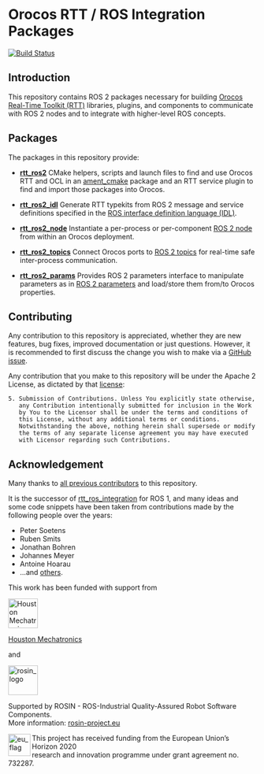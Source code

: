 # Orocos RTT / ROS Integration Packages

[![Build Status](https://travis-ci.org/orocos/rtt_ros2_integration.svg?branch=master)](https://travis-ci.org/orocos/rtt_ros2_integration)

## Introduction

This repository contains ROS 2 packages necessary for building [Orocos Real-Time Toolkit (RTT)](https://www.orocos.org)
libraries, plugins, and components to communicate with ROS 2 nodes and to integrate with
higher-level ROS concepts.

## Packages

The packages in this repository provide:

* [**rtt\_ros2**](rtt_ros2) CMake helpers, scripts and launch files to find and use
  Orocos RTT and OCL in an [ament_cmake](https://index.ros.org/doc/ros2/Tutorials/Ament-CMake-Documentation/)
  package and an RTT service plugin to find and import those packages into Orocos.

* [**rtt\_ros2\_idl**](rtt_ros2_idl) Generate RTT typekits from ROS 2 message and service
  definitions specified in the [ROS interface definition language (IDL)](https://index.ros.org/doc/ros2/Concepts/About-ROS-Interfaces/).

* [**rtt\_ros2\_node**](rtt_ros2_node) Instantiate a per-process or per-component
  [ROS 2 node](https://index.ros.org/doc/ros2/Tutorials/Understanding-ROS2-Nodes/) from within an
  Orocos deployment.

* [**rtt\_ros2\_topics**](rtt_ros2_topics) Connect Orocos ports to
  [ROS 2 topics](https://index.ros.org/doc/ros2/Tutorials/Topics/Understanding-ROS2-Topics/) for
  real-time safe inter-process communication.

* [**rtt\_ros2\_params**](rtt_ros2_params) Provides ROS 2 parameters interface to manipulate
  parameters as in [ROS 2 parameters](https://index.ros.org/doc/ros2/Tutorials/Parameters/Understanding-ROS2-Parameters/)
  and load/store them from/to Orocos properties.

## Contributing

Any contribution to this repository is appreciated, whether they are new features, bug fixes,
improved documentation or just questions. However, it is recommended to first discuss the change
you wish to make via a [GitHub issue](https://github.com/orocos/rtt_ros2_integration/issues).

Any contribution that you make to this repository will
be under the Apache 2 License, as dictated by that
[license](http://www.apache.org/licenses/LICENSE-2.0.html):

~~~
5. Submission of Contributions. Unless You explicitly state otherwise,
   any Contribution intentionally submitted for inclusion in the Work
   by You to the Licensor shall be under the terms and conditions of
   this License, without any additional terms or conditions.
   Notwithstanding the above, nothing herein shall supersede or modify
   the terms of any separate license agreement you may have executed
   with Licensor regarding such Contributions.
~~~

## Acknowledgement

Many thanks to [all previous contributors](https://github.com/orocos/rtt_ros2_integration/graphs/contributors) to this repository.

It is the successor of [rtt_ros_integration](https://github.com/orocos/rtt_ros_integration) for ROS 1, and many ideas
and some code snippets have been taken from contributions made by the following people over the years:

- Peter Soetens
- Ruben Smits
- Jonathan Bohren
- Johannes Meyer
- Antoine Hoarau
- ...and [others](https://github.com/orocos/rtt_ros_integration/graphs/contributors).

This work has been funded with support from

<a href="https://www.houstonmechatronics.com/">
  <img src="https://s27934.pcdn.co/wp-content/uploads/2020/03/HMI_LOGO_OLD_Black_01-1.png"
       alt="Houston Mechatronics Logo" height="60">

  Houston Mechatronics
</a>

and

<a href="http://rosin-project.eu">
  <img src="http://rosin-project.eu/wp-content/uploads/rosin_ack_logo_wide.png" 
       alt="rosin_logo" height="60" >
</a>

Supported by ROSIN - ROS-Industrial Quality-Assured Robot Software Components.  
More information: <a href="http://rosin-project.eu">rosin-project.eu</a>

<img src="http://rosin-project.eu/wp-content/uploads/rosin_eu_flag.jpg" 
     alt="eu_flag" height="45" align="left" >  

This project has received funding from the European Union’s Horizon 2020  
research and innovation programme under grant agreement no. 732287. 
